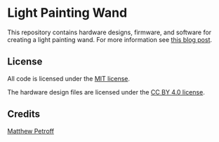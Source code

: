 # Light Painting Wand

This repository contains hardware designs, firmware, and software for creating
a light painting wand. For more information see
[this blog post](http://mpetroff.net/2015/02/light-painting-wand/).

## License

All code is licensed under the
[MIT license](http://opensource.org/licenses/MIT).

The hardware design files are licensed under the
[CC BY 4.0 license](http://creativecommons.org/licenses/by/4.0/).

## Credits

[Matthew Petroff](http://mpetroff.net/)
